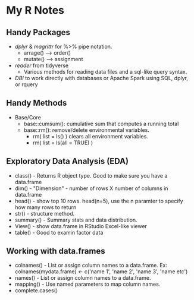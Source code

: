 # My R Notes

## Handy Packages
- <i>dplyr</i> & <i>magrittr</i> for %>% pipe notation.
  - arrage() --> order() 
  - mutate() --> assignment
- <i>reader</i> from tidyverse
  - Various methods for reading data files and a sql-like query syntax.
- <i>DBI</i> to work directly with databases or Apache Spark using SQL, dplyr, or rquery

## Handy Methods
- Base/Core
  - base::cumsum(): cumulative sum that computes a running total
  - base::rm(): remove/delete environmental variables. 
    - rm( list = ls() ) clears all environment variables.
    - rm( list = ls(all = TRUE) )

## Exploratory Data Analysis (EDA)
- class() - Returns R object type. Good to make sure you have a data.frame
- dim() - "Dimension" - number of rows X number of columns in data.frame
- head() - show top 10 rows. head(n=5), use the n paramter to specify how many rows to return
- str() - structure method. 
- summary() - Summary stats and data distribution. 
- View() - show data.frame in RStudio Excel-like viewer
- table() - Good to examin factor data

## Working with  data.frames
- colnames() - List or assign column names to a data.frame. Ex: colnames(mydata.frame) <- c('name 1', 'name 2', 'name 3', 'name etc') 
- names() - List or assign column names to a data.frame.
- mapping() - Use named parameters to map column names. 
- complete.cases() 
